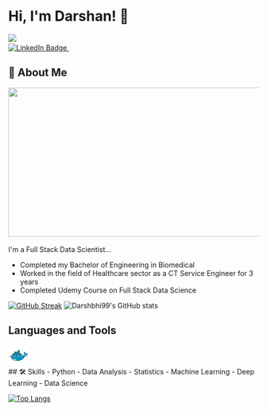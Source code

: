 
# Hi, I'm Darshan! 👋

<div id="header" align="left">
  <img src="https://media.giphy.com/media/M9gbBd9nbDrOTu1Mqx/giphy.gif" width="100"/>
</div>
<div id="badges">
  <a href="www.linkedin.com/in/darshan-bhiwapurkar-048a86124">
    <img src="https://img.shields.io/badge/LinkedIn-blue?style=for-the-badge&logo=linkedin&logoColor=white" alt="LinkedIn Badge"/>
  </a>
  <a href="www.github.com/Darshbhi99">
    <img src="https://komarev.com/ghpvc/?username=Darshbhi99&style=flat-square&color=blue" alt=""/>
  </a>
 </div>
  
## 🚀 About Me

<div align="center">
  <img src="https://media.giphy.com/media/dWesBcTLavkZuG35MI/giphy.gif" width="600" height="300"/>
</div>

I'm a Full Stack Data Scientist...

- Completed my Bachelor of Engineering in Biomedical 
- Worked in the field of Healthcare sector as a CT Service Engineer for 3 years
- Completed Udemy Course on Full Stack Data Science 

[![GitHub Streak](http://github-readme-streak-stats.herokuapp.com?user=Darshbhi99&theme=dark&hide_border=true&border_radius=4&date_format=j%20M%5B%20Y%5D&type=png)](https://git.io/streak-stats)
![Darshbhi99's GitHub stats](https://github-readme-stats.vercel.app/api?username=Darshbhi99&show_icons=true&theme=radical)

## Languages and Tools
<div>
  <img src="https://raw.githubusercontent.com/devicons/devicon/1119b9f84c0290e0f0b38982099a2bd027a48bf1/icons/docker/docker-original.svg" title="Docker" alt="Docker" width="40" height="40"/>&nbsp;
</div>
## 🛠 Skills
- Python 
- Data Analysis
- Statistics
- Machine Learning
- Deep Learning
- Data Science 


[![Top Langs](https://github-readme-stats.vercel.app/api/top-langs/?username=Darshbhi99&layout=compact&theme=vision-friendly-dark)](https://github.com/Darshbhi99/github-readme-stats)

